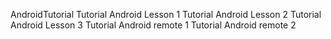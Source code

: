 AndroidTutorial
Tutorial Android Lesson 1
Tutorial Android Lesson 2
Tutorial Android Lesson 3
Tutorial Android remote 1
Tutorial Android remote 2
